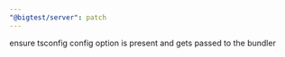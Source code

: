 ```yaml
---
"@bigtest/server": patch
---
```


ensure tsconfig config option is present and gets passed to the bundler
